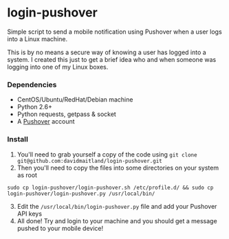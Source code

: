 # login-pushover

Simple script to send a mobile notification using Pushover when a user logs into a Linux machine.

This is by no means a secure way of knowing a user has logged into a system. I created this just to get a brief idea who and when someone was logging into one of my Linux boxes.

### Dependencies

- CentOS/Ubuntu/RedHat/Debian machine
- Python 2.6+
- Python requests, getpass & socket
- A [Pushover](https://pushover.net/) account

### Install

1. You'll need to grab yourself a copy of the code using `git clone git@github.com:davidmaitland/login-pushover.git`
2. Then you'll need to copy the files into some directories on your system as root
```
sudo cp login-pushover/login-pushover.sh /etc/profile.d/ && sudo cp login-pushover/login-pushover.py /usr/local/bin/
```

3. Edit the `/usr/local/bin/login-pushover.py` file and add your Pushover API keys
4. All done! Try and login to your machine and you should get a message pushed to your mobile device!
